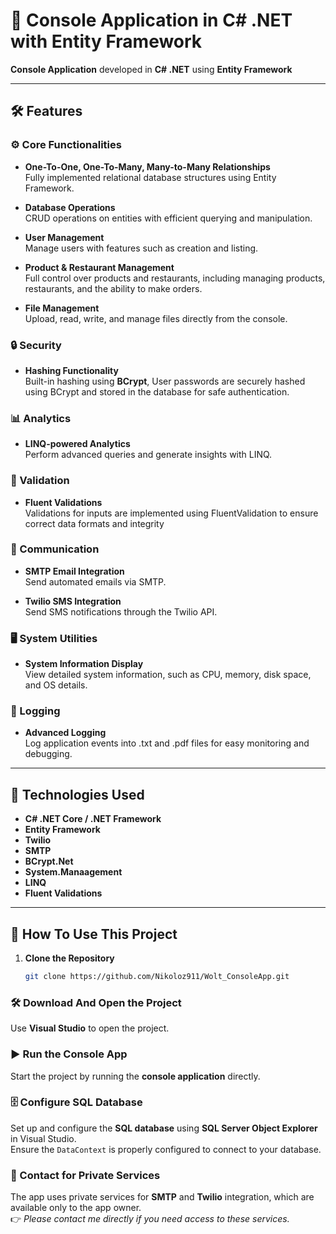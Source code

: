 # 🚀 Console Application in C# .NET with Entity Framework

**Console Application** developed in **C# .NET** using **Entity Framework**

---

## 🛠️ Features

### ⚙️ Core Functionalities
- **One-To-One, One-To-Many, Many-to-Many Relationships**  
  Fully implemented relational database structures using Entity Framework.
  
- **Database Operations**  
  CRUD operations on entities with efficient querying and manipulation.

- **User Management**  
  Manage users with features such as creation and listing.

- **Product & Restaurant Management**  
  Full control over products and restaurants, including managing products, restaurants, and the ability to make orders.

- **File Management**  
  Upload, read, write, and manage files directly from the console.

### 🔒 Security
- **Hashing Functionality**  
  Built-in hashing using **BCrypt**, User passwords are securely hashed using BCrypt and stored in the database for safe authentication.

### 📊 Analytics
- **LINQ-powered Analytics**  
  Perform advanced queries and generate insights with LINQ.

### 📝 Validation
- **Fluent Validations**  
  Validations for inputs are implemented using FluentValidation to ensure correct data formats and integrity
  
### 📨 Communication
- **SMTP Email Integration**  
  Send automated emails via SMTP.

- **Twilio SMS Integration**  
  Send SMS notifications through the Twilio API.

### 🖥️ System Utilities
- **System Information Display**  
  View detailed system information, such as CPU, memory, disk space, and OS details.

### 📝 Logging
- **Advanced Logging**  
  Log application events into .txt and .pdf files for easy monitoring and debugging.

---

## 🔧 Technologies Used

- **C# .NET Core / .NET Framework**
- **Entity Framework**
- **Twilio**
- **SMTP**
- **BCrypt.Net**
- **System.Manaagement**
- **LINQ**
- **Fluent Validations**

---

## 📖 How To Use This Project

1. **Clone the Repository**
   ```bash
   git clone https://github.com/Nikoloz911/Wolt_ConsoleApp.git


### 🛠️ Download And Open the Project
Use **Visual Studio** to open the project.

### ▶️ Run the Console App
Start the project by running the **console application** directly.

### 🗄️ Configure SQL Database
Set up and configure the **SQL database** using **SQL Server Object Explorer** in Visual Studio.  
Ensure the `DataContext` is properly configured to connect to your database.

### 🔐 Contact for Private Services
The app uses private services for **SMTP** and **Twilio** integration, which are available only to the app owner.  
👉 *Please contact me directly if you need access to these services.*


